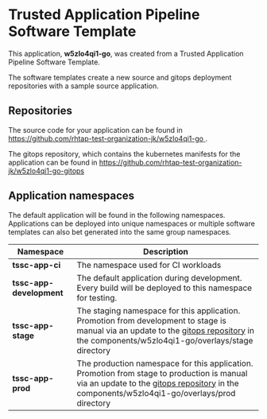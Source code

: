 # Trusted Application Pipeline Software Template

This application, **w5zlo4qi1-go**, was created from a Trusted Application Pipeline Software Template.

The software templates create a new source and gitops deployment repositories with a sample source application. 

## Repositories

The source code for your application can be found in [https://github.com/rhtap-test-organization-jk/w5zlo4qi1-go ](https://github.com/rhtap-test-organization-jk/w5zlo4qi1-go ).
 
The gitops repository, which contains the kubernetes manifests for the application can be found in 
[https://github.com/rhtap-test-organization-jk/w5zlo4qi1-go-gitops ](https://github.com/rhtap-test-organization-jk/w5zlo4qi1-go-gitops ) 

## Application namespaces 

The default application will be found in the following namespaces. Applications can be deployed into unique namespaces or multiple software templates can also bet generated into the same group namespaces.  

|  Namespace   |  Description   |  
| -------- | -------- |
| **tssc-app-ci** | The namespace used for CI workloads |
| **tssc-app-development** | The default application during development. Every build will be deployed to this namespace for testing. |
| **tssc-app-stage** | The staging namespace for this application. Promotion from development to stage is manual via an update to the [gitops repository](https://github.com/rhtap-test-organization-jk/w5zlo4qi1-go-gitops ) in the components/w5zlo4qi1-go/overlays/stage directory |
| **tssc-app-prod** | The production namespace for this application. Promotion from stage to production is manual via an update to the [gitops repository](https://github.com/rhtap-test-organization-jk/w5zlo4qi1-go-gitops ) in the components/w5zlo4qi1-go/overlays/prod directory |